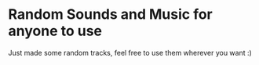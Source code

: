 # Random Sounds and Music for anyone to use
Just made some random tracks, feel free to use them wherever you want :)
